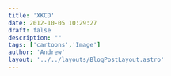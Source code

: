 ```yaml
---
title: 'XKCD'
date: 2012-10-05 10:29:27
draft: false
description: ""
tags: ['cartoons','Image']
author: 'Andrew'
layout: '../../layouts/BlogPostLayout.astro'
---
```

